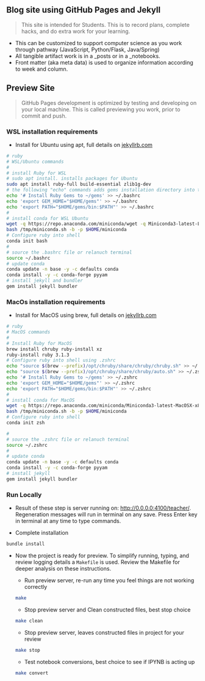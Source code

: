 ## Blog site using GitHub Pages and Jekyll
> This site is intended for Students.   This is to record plans, complete hacks, and do extra work for your learning.
- This can be customized to support computer science as you work through pathway (JavaScript, Python/Flask, Java/Spring)
- All tangible artifact work is in a _posts or in a _notebooks.  
- Front matter (aka meta data) is used to organize information according to week and column.

## Preview Site 
> GitHub Pages development is optimized by testing and developing on your local machine.  This is called previewing you work, prior to commit and push.

### WSL installation requirements
- Install for Ubuntu using apt, full details on [jekyllrb.com](https://jekyllrb.com/docs/installation/ubuntu/)
```bash
# ruby
# WSL/Ubuntu commands
#
# install Ruby for WSL
# sudo apt install. installs packages for Ubuntu
sudo apt install ruby-full build-essential zlib1g-dev
# the following "echo" commands adds gems installation directory into the .bashrc file, avoiding root requirements
echo '# Install Ruby Gems to ~/gems' >> ~/.bashrc
echo 'export GEM_HOME="$HOME/gems"' >> ~/.bashrc
echo 'export PATH="$HOME/gems/bin:$PATH"' >> ~/.bashrc
#
# install conda for WSL Ubuntu
wget -q https://repo.anaconda.com/miniconda/wget -q Miniconda3-latest-Linux-x86.sh -O /tmp/miniconda.sh
bash /tmp/miniconda.sh -b -p $HOME/miniconda
# Configure ruby into shell
conda init bash
#
# source the .bashrc file or relanuch terminal
source ~/.bashrc
# update conda
conda update -n base -y -c defaults conda
conda install -y -c conda-forge pyyam
# install jekyll and bundler
gem install jekyll bundler
```

### MacOs installation requirements 
- Install for MacOS using brew, full details on [jekyllrb.com](https://jekyllrb.com/docs/installation/macos/)
```bash
# ruby
# MacOS commands
#
# Install Ruby for MacOS
brew install chruby ruby-install xz
ruby-install ruby 3.1.3
# Configure ruby into shell using .zshrc
echo "source $(brew --prefix)/opt/chruby/share/chruby/chruby.sh" >> ~/.zshrc
echo "source $(brew --prefix)/opt/chruby/share/chruby/auto.sh" >> ~/.zshrc
echo '# Install Ruby Gems to ~/gems' >> ~/.zshrc
echo 'export GEM_HOME="$HOME/gems"' >> ~/.zshrc
echo 'export PATH="$HOME/gems/bin:$PATH"' >> ~/.zshrc
#
# install conda for MacOS
wget -q https://repo.anaconda.com/miniconda/Miniconda3-latest-MacOSX-x86_64.sh -O /tmp/miniconda.sh
bash /tmp/miniconda.sh -b -p $HOME/miniconda
# Configure ruby into shell
conda init zsh

#
# source the .zshrc file or relanuch terminal
source ~/.zshrc
#
# update conda
conda update -n base -y -c defaults conda
conda install -y -c conda-forge pyyam
# install jekyll
gem install jekyll bundler
```

### Run Locally
- Result of these step is server running on: http://0.0.0.0:4100/teacher/.  Regeneration messages will run in terminal on any save.  Press Enter key in terminal at any time to type commands.

- Complete installation
```bash
bundle install
```
- Now the project is ready for preview.  To simplify running, typing, and review logging details a ```Makefile``` is used.  Review the Makefile for deeper analysis on these instructions.

    - Run preview server, re-run any time you feel things are not working correctly
    ```bash
    make
    ```

    - Stop preview server and Clean constructed files, best stop choice
    ```bash
    make clean
    ```

    - Stop preview server, leaves constructed files in project for your review
    ```bash
    make stop
    ```

    - Test notebook conversions, best choice to see if IPYNB is acting up
    ```bash
    make convert
    ```
    
